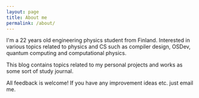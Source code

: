 ```yaml
---
layout: page
title: About me
permalink: /about/
---
```


I'm a 22 years old engineering physics student from Finland. Interested in various topics related to physics and CS such as compiler design, OSDev, quantum computing and computational physics.

This blog contains topics related to my personal projects and works as some sort of study journal.

All feedback is welcome! If you have any improvement ideas etc. just email me.
